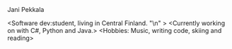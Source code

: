 <Class>
Jani Pekkala

<Software dev:student, living in Central Finland. "\n" >
<Currently working on with C#, Python and Java.>
<Hobbies: Music, writing code, skiing and reading>
</Class> 

<!---
Jaspak1778/Jaspak1778 is a ✨ special ✨ repository because its `README.md` (this file) appears on your GitHub profile.
You can click the Preview link to take a look at your changes.
--->
